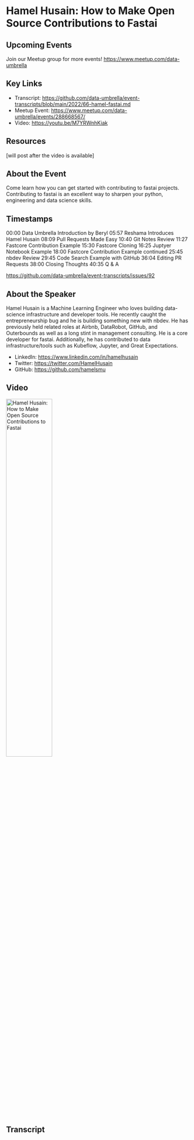 # Hamel Husain: How to Make Open Source Contributions to Fastai

## Upcoming Events
Join our Meetup group for more events!
https://www.meetup.com/data-umbrella

## Key Links
- Transcript: https://github.com/data-umbrella/event-transcripts/blob/main/2022/66-hamel-fastai.md 
- Meetup Event: https://www.meetup.com/data-umbrella/events/288668567/
- Video: https://youtu.be/M7YRWnhKiak


## Resources
[will post after the video is available]

## About the Event
Come learn how you can get started with contributing to fastai projects. Contributing to fastai is an excellent way to sharpen your python, engineering and data science skills.


## Timestamps
00:00 Data Umbrella Introduction by Beryl
05:57 Reshama Introduces Hamel Husain
08:09 Pull Requests Made Easy
10:40 Git Notes Review 
11:27 Fastcore Contribution Example
15:30 Fastcore Cloning 16:25 Juptyer Notebook Example
18:00 Fastcore Contribution Example continued
25:45 nbdev Review 
29:45 Code Search Example with GitHub
36:04 Editing PR Requests
38:00 Closing Thoughts
40:35 Q & A

https://github.com/data-umbrella/event-transcripts/issues/92


## About the Speaker
Hamel Husain is a Machine Learning Engineer who loves building data-science infrastructure and developer tools. He recently caught the entrepreneurship bug and he is building something new with nbdev. He has previously held related roles at Airbnb, DataRobot, GitHub, and Outerbounds as well as a long stint in management consulting.
He is a core developer for fastai. Additionally, he has contributed to data infrastructure/tools such as Kubeflow, Jupyter, and Great Expectations.

- LinkedIn: https://www.linkedin.com/in/hamelhusain
- Twitter: https://twitter.com/HamelHusain
- GitHub: https://github.com/hamelsmu

## Video
<a href="http://www.youtube.com/watch?feature=player_embedded&v=M7YRWnhKiak" target="_blank"><img src="http://img.youtube.com/vi/M7YRWnhKiak/0.jpg"
alt="Hamel Husain: How to Make Open Source Contributions to Fastai" width="50%" /></a>


## Transcript
